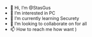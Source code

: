 - 👋 Hi, I’m @StasGus
- 👀 I’m interested in PC
- 🌱 I’m currently learning Securety
- 💞️ I’m looking to collaborate on for all
- 📫 How to reach me how want )
<!---
StasGus/StasGus is a ✨ special ✨ repository because its `README.md` (this file) appears on your GitHub profile.
You can click the Preview link to take a look at your changes.
--->
